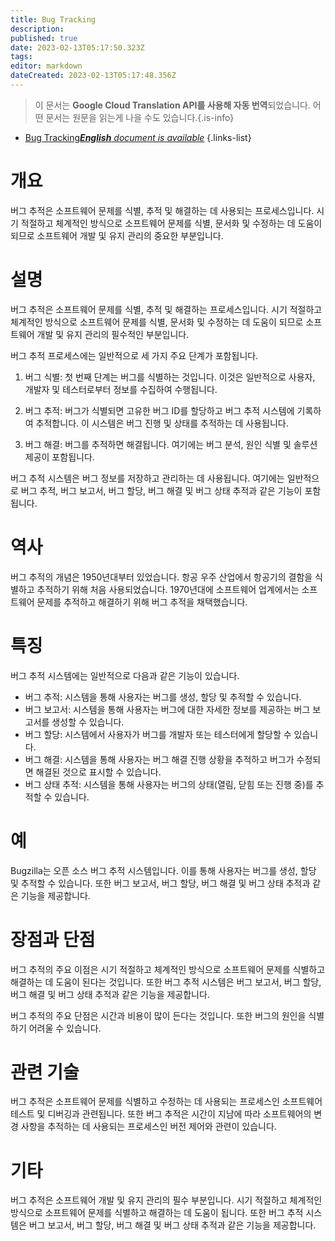 ```yaml
---
title: Bug Tracking
description: 
published: true
date: 2023-02-13T05:17:50.323Z
tags: 
editor: markdown
dateCreated: 2023-02-13T05:17:48.356Z
---
```


> 이 문서는 **Google Cloud Translation API를 사용해 자동 번역**되었습니다.
어떤 문서는 원문을 읽는게 나을 수도 있습니다.{.is-info}



- [Bug Tracking***English** document is available*](/en/Knowledge-base/Dictionary/bug-tracking)
{.links-list}


# 개요
버그 추적은 소프트웨어 문제를 식별, 추적 및 해결하는 데 사용되는 프로세스입니다. 시기 적절하고 체계적인 방식으로 소프트웨어 문제를 식별, 문서화 및 수정하는 데 도움이 되므로 소프트웨어 개발 및 유지 관리의 중요한 부분입니다.

# 설명
버그 추적은 소프트웨어 문제를 식별, 추적 및 해결하는 프로세스입니다. 시기 적절하고 체계적인 방식으로 소프트웨어 문제를 식별, 문서화 및 수정하는 데 도움이 되므로 소프트웨어 개발 및 유지 관리의 필수적인 부분입니다.

버그 추적 프로세스에는 일반적으로 세 가지 주요 단계가 포함됩니다.

1. 버그 식별: 첫 번째 단계는 버그를 식별하는 것입니다. 이것은 일반적으로 사용자, 개발자 및 테스터로부터 정보를 수집하여 수행됩니다.

2. 버그 추적: 버그가 식별되면 고유한 버그 ID를 할당하고 버그 추적 시스템에 기록하여 추적합니다. 이 시스템은 버그 진행 및 상태를 추적하는 데 사용됩니다.

3. 버그 해결: 버그를 추적하면 해결됩니다. 여기에는 버그 분석, 원인 식별 및 솔루션 제공이 포함됩니다.

버그 추적 시스템은 버그 정보를 저장하고 관리하는 데 사용됩니다. 여기에는 일반적으로 버그 추적, 버그 보고서, 버그 할당, 버그 해결 및 버그 상태 추적과 같은 기능이 포함됩니다.

# 역사
버그 추적의 개념은 1950년대부터 있었습니다. 항공 우주 산업에서 항공기의 결함을 식별하고 추적하기 위해 처음 사용되었습니다. 1970년대에 소프트웨어 업계에서는 소프트웨어 문제를 추적하고 해결하기 위해 버그 추적을 채택했습니다.

# 특징
버그 추적 시스템에는 일반적으로 다음과 같은 기능이 있습니다.

- 버그 추적: 시스템을 통해 사용자는 버그를 생성, 할당 및 추적할 수 있습니다.
- 버그 보고서: 시스템을 통해 사용자는 버그에 대한 자세한 정보를 제공하는 버그 보고서를 생성할 수 있습니다.
- 버그 할당: 시스템에서 사용자가 버그를 개발자 또는 테스터에게 할당할 수 있습니다.
- 버그 해결: 시스템을 통해 사용자는 버그 해결 진행 상황을 추적하고 버그가 수정되면 해결된 것으로 표시할 수 있습니다.
- 버그 상태 추적: 시스템을 통해 사용자는 버그의 상태(열림, 닫힘 또는 진행 중)를 추적할 수 있습니다.

# 예
Bugzilla는 오픈 소스 버그 추적 시스템입니다. 이를 통해 사용자는 버그를 생성, 할당 및 추적할 수 있습니다. 또한 버그 보고서, 버그 할당, 버그 해결 및 버그 상태 추적과 같은 기능을 제공합니다.

# 장점과 단점
버그 추적의 주요 이점은 시기 적절하고 체계적인 방식으로 소프트웨어 문제를 식별하고 해결하는 데 도움이 된다는 것입니다. 또한 버그 추적 시스템은 버그 보고서, 버그 할당, 버그 해결 및 버그 상태 추적과 같은 기능을 제공합니다.

버그 추적의 주요 단점은 시간과 비용이 많이 든다는 것입니다. 또한 버그의 원인을 식별하기 어려울 수 있습니다.

# 관련 기술
버그 추적은 소프트웨어 문제를 식별하고 수정하는 데 사용되는 프로세스인 소프트웨어 테스트 및 디버깅과 관련됩니다. 또한 버그 추적은 시간이 지남에 따라 소프트웨어의 변경 사항을 추적하는 데 사용되는 프로세스인 버전 제어와 관련이 있습니다.

# 기타
버그 추적은 소프트웨어 개발 및 유지 관리의 필수 부분입니다. 시기 적절하고 체계적인 방식으로 소프트웨어 문제를 식별하고 해결하는 데 도움이 됩니다. 또한 버그 추적 시스템은 버그 보고서, 버그 할당, 버그 해결 및 버그 상태 추적과 같은 기능을 제공합니다.